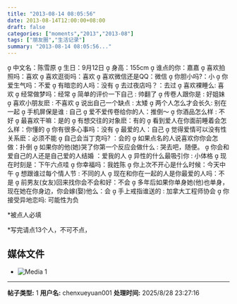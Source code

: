 ```yaml
---
title: "2013-08-14 08:05:56"
date: 2013-08-14T12:00:00+08:00
draft: false
categories: ["moments","2013","2013-08"]
tags: ["朋友圈","生活记录"]
summary: "2013-08-14 08:05:56..."
---
```


 中文名：陈雪原
 生日：9月12日
 身高：155cm
 谁点的你：嘉嘉
 喜欢拍照吗：喜欢
 喜欢逛街吗：喜欢
 喜欢微信还是QQ：微信
 你胆小吗?：小
 你爱生气吗：不爱
 有暗恋的人吗：没有
 去过夜店吗？：去过
 喜欢裸睡么:    喜欢
 经常做梦吗：经常
 简单的评价一下自己 : 帅翻了
 传卷人跟你是 : 好姐妹
 喜欢小朋友麽 : 不喜欢
 说出自己一个缺点 : 太矮
 两个人怎么才会长久:  别在一起
 手机屏保是谁 : 自己
 爱不爱传卷给你的人：推倒〜
 你酒品怎么样 : 不好
 最喜欢干嘛：是的
 有想交往的对象麽：有的
 看到爱人在你面前睡着会怎么样：你懂的
 你有很多心事吗：没有
 最爱的人：自己
 觉得爱情可以没有性关系麽：必须不能
 自己会当丁克吗? ：会的
 如果点名的人说喜欢你你会怎做：扑倒
 如果你的他(她)哭了你第一个反应会做什么 : 哭去吧，随便。
 你会和爱自己的人还是自己爱的人结婚 ：爱我的人
 异性的什么最吸引你 : 小体格
 现在时刻是：下午六点哇
 你幸福吗：我姓陈
 你上次不开心是什么时候：今天中午
 想跟谁过每个情人节 : 不同的人
 现在和你在一起的人是你最爱的人吗：不是
 前男友(女友)回来找你会不会和好：不会
 多年后如果你单身她(他)也单身，现在她在你身边，你会嫁(娶)他么：会
 手上戒指谁送的 : 加拿大工程师协会
 你接受异地恋吗: 可能性为负

 *被点人必填

*写完请点13个人，不可不点，

## 媒体文件

- ![Media 1](/Moments/photos/2013-08-14/201308140805560.jpg)

---

**帖子类型:** 1
**用户名:** chenxueyuan001
**处理时间:** 2025/8/28 23:27:16
